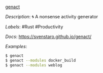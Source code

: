[genact](https://github.com/svenstaro/genact)

*Description*: 🌀 A nonsense activity generator

*Labels*: #Rust #Productivity

*Docs*: https://svenstaro.github.io/genact/

*Examples*:

```bash
$ genact
$ genact --modules docker_build
$ genact --modules weblog
```
